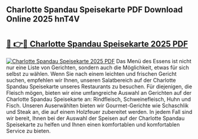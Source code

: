 ## Charlotte Spandau Speisekarte PDF Download Online 2025 hnT4V

# <h2><a href="http://gccceg.nevu.top/?p=Charlotte+Spandau+Speisekarte">🔗 👉🔴 Charlotte Spandau Speisekarte 2025 PDF</a></h2>

[![Charlotte Spandau Speisekarte 2025 PDF](https://i.imgur.com/dBaPXMq.png)](http://gccceg.nevu.top/?p=Charlotte+Spandau+Speisekarte)
Das Menü des Essens ist nicht nur eine Liste von Gerichten, sondern auch die Möglichkeit, etwas für sich selbst zu wählen. Wenn Sie nach einem leichten und frischen Gericht suchen, empfehlen wir Ihnen, unseren Salatbereich auf der Charlotte Spandau Speisekarte unseres Restaurants zu besuchen. Für diejenigen, die Fleisch mögen, bieten wir eine umfangreiche Auswahl an Gerichten auf der Charlotte Spandau Speisekarte an: Rindfleisch, Schweinefleisch, Huhn und Fisch. Unseren Auserwählten bieten wir Gourmet-Gerichte wie Schaschlik und Steak an, die auf einem Holzfeuer zubereitet werden. In jedem Fall sind wir bereit, Ihnen bei der Auswahl der Speisen auf der Charlotte Spandau Speisekarte zu helfen und Ihnen einen komfortablen und komfortablen Service zu bieten.
